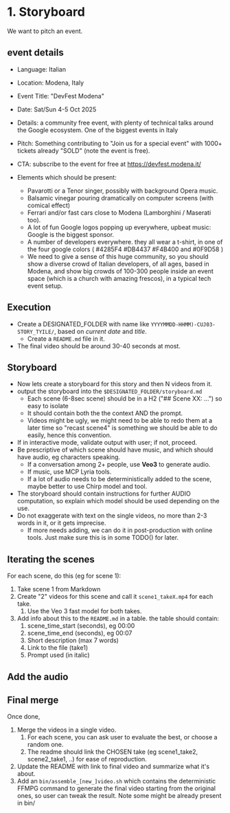 # 1. Storyboard

We want to pitch an event.

## event details

* Language: Italian
* Location: Modena, Italy
* Event Title: "DevFest Modena"
* Date: Sat/Sun 4-5 Oct 2025
* Details: a community free event, with plenty of technical talks around the Google ecosystem. One of the biggest
  events in Italy
* Pitch: Something contributing to "Join us for a special event" with 1000+ tickets already "SOLD" (note the event is free).
* CTA: subscribe to the event for free at https://devfest.modena.it/

* Elements which should be present:
  * Pavarotti or a Tenor singer, possibly with background Opera music.
  * Balsamic vinegar pouring dramatically on computer screens (with comical effect)
  * Ferrari and/or fast cars close to Modena (Lamborghini / Maserati too).
  * A lot of fun Google logos popping up everywhere, upbeat music: Google is the biggest sponsor.
  * A number of developers everywhere. they all wear a t-shirt, in one of the four google colors ( #4285F4
 #DB4437 #F4B400 and #0F9D58 )
  * We need to give a sense of this huge community, so you should show a diverse crowd of Italian developers, of all ages, based in Modena, and show big crowds of 100-300 people inside an event space (which is a church with amazing frescos), in a typical tech event setup.

## Execution

* Create a DESIGNATED_FOLDER with name like `YYYYMMDD-HHMM)-CUJ03-STORY_TYILE/`, based on *current date* and *title*.
  * Create a `README.md` file in it.
* The final video should be around 30-40 seconds at most.

## Storyboard

* Now lets create a storyboard for this story and then N videos from it.
* output the storyboard into the `$DESIGNATED_FOLDER/storyboard.md`
  * Each scene (6-8sec scene) should be in a H2 ("## Scene XX: ...") so easy to isolate
  * It should contain both the the context AND the prompt.
  * Videos might be ugly, we might need to be able to redo them at a later time so "recast scene4" is something we should be able to do easily, hence this convention.
* If in interactive mode, validate output with user; if not, proceed.
* Be prescriptive of which scene should have music, and which should have audio, eg characters speaking.
  * If a conversation among 2+ people, use **Veo3** to generate audio.
  * If music, use MCP Lyria tools.
  * If a lot of audio needs to be deterministically added to the scene, maybe better to use Chirp model and tool.
* The storyboard should contain instructions for further AUDIO computation, so explain which model should be used depending on the use.
* Do not exaggerate with text on the single videos, no more than 2-3 words in it, or it gets imprecise.
  * If more needs adding, we can do it in post-production with online tools. Just make sure this is in some TODO() for later.

## Iterating the scenes

For each scene, do this (eg for scene 1):

1. Take scene 1 from Markdown
2. Create "2" videos for this scene and call it `scene1_takeX.mp4` for each take.
   1. Use the Veo 3 fast model for both takes.
3. Add info about this to the `README.md` in a table. the table should contain:
   1. scene_time_start (seconds), eg 00:00
   2. scene_time_end (seconds), eg 00:07
   3. Short description (max 7 words)
   4. Link to the file (take1)
   5. Prompt used (in italic)

## Add the audio


## Final merge

Once done,

1. Merge the videos in a single video.
   1. For each scene, you can ask user to evaluate the best, or choose a random one.
   2. The readme should link the CHOSEN take (eg scene1_take2, scene2_take1, ..) for ease of reproduction.
2. Update the README with link to final video and summarize what it's about.
3. Add an `bin/assemble_[new_]video.sh` which contains the deterministic FFMPG command to generate the final video starting from the original ones, so user can tweak the result. Note some might be already present in bin/
